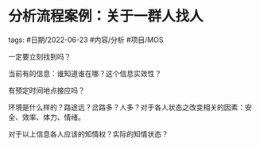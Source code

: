 # 分析流程案例：关于一群人找人


tags: #日期/2022-06-23 #内容/分析 #项目/MOS 


一定要立刻找到吗？

当前有的信息：谁知道谁在哪？这个信息实效性？
 

有预定时间地点接应吗？

  

环境是什么样的？路途远？岔路多？人多？对于各人状态之改变相关的因素：安全、效率、体力、情绪。

  

对于以上信息各人应该的知情权？实际的知情状态？
